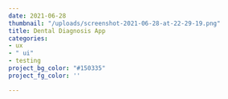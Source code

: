 ```yaml
---
date: 2021-06-28
thumbnail: "/uploads/screenshot-2021-06-28-at-22-29-19.png"
title: Dental Diagnosis App
categories:
- ux
- " ui"
- testing
project_bg_color: "#150335"
project_fg_color: ''

---
```

